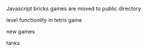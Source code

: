 Javascript bricks games are moved to public directory

level functionlity in tetris game

new games

tanks
